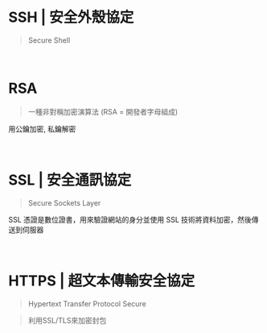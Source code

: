# SSH | 安全外殼協定

> Secure Shell

<br />

# RSA

> 一種非對稱加密演算法 (RSA = 開發者字母組成)

用公鑰加密, 私鑰解密

<br />

# SSL | 安全通訊協定

> Secure Sockets Layer

SSL 憑證是數位證書，用來驗證網站的身分並使用 SSL 技術將資料加密，然後傳送到伺服器

<br />

# HTTPS | 超文本傳輸安全協定

> Hypertext Transfer Protocol Secure

> 利用SSL/TLS來加密封包
